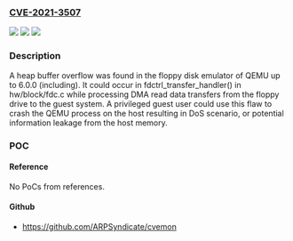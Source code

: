 ### [CVE-2021-3507](https://cve.mitre.org/cgi-bin/cvename.cgi?name=CVE-2021-3507)
![](https://img.shields.io/static/v1?label=Product&message=QEMU&color=blue)
![](https://img.shields.io/static/v1?label=Version&message=up%20to%206.0.0%20(including)%20&color=brightgreen)
![](https://img.shields.io/static/v1?label=Vulnerability&message=CWE-119&color=brightgreen)

### Description

A heap buffer overflow was found in the floppy disk emulator of QEMU up to 6.0.0 (including). It could occur in fdctrl_transfer_handler() in hw/block/fdc.c while processing DMA read data transfers from the floppy drive to the guest system. A privileged guest user could use this flaw to crash the QEMU process on the host resulting in DoS scenario, or potential information leakage from the host memory.

### POC

#### Reference
No PoCs from references.

#### Github
- https://github.com/ARPSyndicate/cvemon

